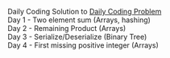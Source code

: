 Daily Coding Solution to [Daily Coding Problem](https://dailycodingproblem.com)  
Day 1 - Two element sum (Arrays, hashing)  
Day 2 - Remaining Product (Arrays)  
Day 3 - Serialize/Deserialize (Binary Tree)  
Day 4 - First missing positive integer (Arrays)  
